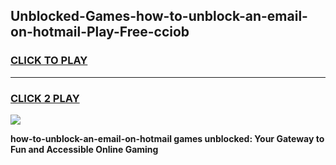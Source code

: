 
## Unblocked-Games-how-to-unblock-an-email-on-hotmail-Play-Free-cciob
<h3>
<a href="https://premium76.site?title=how-to-unblock-an-email-on-hotmail&ref=20M">CLICK TO PLAY</a></h3>
<hr>

<h3>
<a href="https://premium76.site?title=how-to-unblock-an-email-on-hotmail&ref=20M">CLICK 2 PLAY</a>
  
</h3>

<a href="https://premium76.site?title=how-to-unblock-an-email-on-hotmail&ref=19M"><img src="https://clearcache.store/games.png"></a>


**how-to-unblock-an-email-on-hotmail games unblocked: Your Gateway to Fun and Accessible Online Gaming**
